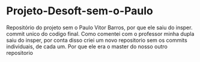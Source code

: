 # Projeto-Desoft-sem-o-Paulo
Repositório do projeto sem o Paulo Vitor Barros, por que ele saiu do insper. commit unico do codigo final.
Como comentei com o professor minha dupla saiu do insper, por conta disso criei um novo repositorio sem os commits individuais, de cada um.
Por que ele era o master do nosso outro repositorio
